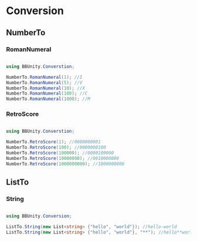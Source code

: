 # Conversion

## NumberTo

### RomanNumeral

``` csharp

using BBUnity.Converstion;

NumberTo.RomanNumeral(1); //I
NumberTo.RomanNumeral(5); //V
NumberTo.RomanNumeral(10); //X
NumberTo.RomanNumeral(100); //C
NumberTo.RomanNumeral(1000); //M

```

### RetroScore

``` csharp

using BBUnity.Converstion;

NumberTo.RetroScore(1); //0000000001
NumberTo.RetroScore(100); //0000000100
NumberTo.RetroScore(100000); //0000100000
NumberTo.RetroScore(10000000); //0010000000
NumberTo.RetroScore(1000000000); //1000000000

```

## ListTo

### String

``` csharp

using BBUnity.Conversion;

ListTo.String(new List<string> {"hello", "world"}); //hello-world
ListTo.String(new List<string> {"hello", "world"}, "**"); //hello**world

```
